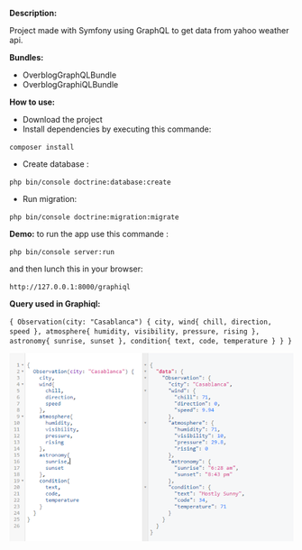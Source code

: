 **Description:**

Project made with Symfony using GraphQL to get data from yahoo weather api.

**Bundles:**
- OverblogGraphQLBundle
- OverblogGraphiQLBundle

**How to use:**
- Download the project
- Install dependencies by executing this commande:

`composer install`
- Create database :

`php bin/console doctrine:database:create`
- Run migration:

`php bin/console doctrine:migration:migrate`


**Demo:**
to run the app use this commande :

`php bin/console server:run`

and then lunch this in your browser:

`http://127.0.0.1:8000/graphiql`


**Query used in Graphiql:**

`{
   Observation(city: "Casablanca") {
     city,
 		wind{
       chill,
       direction,
       speed
     },
     atmosphere{
     	humidity,
       visibility,
       pressure,
       rising
     },
     astronomy{
     	sunrise,
       sunset
     },
     condition{
       text,
       code,
       temperature
     }
   }
 }
`

!["GraphiQL"](https://github.com/lmomar/sf4-graphql/blob/master/graphiql.PNG?raw=true "GraphiQL")
